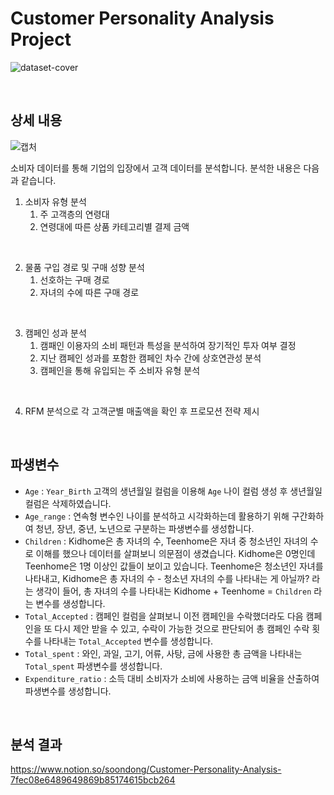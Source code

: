 # Customer Personality Analysis Project
![dataset-cover](https://user-images.githubusercontent.com/100760303/198925583-26b5e6e9-7373-4b39-bf52-925e30bb8ab5.png)

<br>

## 상세 내용
![캡처](https://user-images.githubusercontent.com/100760303/198926107-9f9a3290-122f-4e81-bfcb-d5187c3b8e57.PNG)

소비자 데이터를 통해 기업의 입장에서 고객 데이터를 분석합니다.
분석한 내용은 다음과 같습니다.

1. 소비자 유형 분석
    1. 주 고객층의 연령대
    2. 연령대에 따른 상품 카테고리별 결제 금액
<br>

2. 물품 구입 경로 및 구매 성향 분석
    1. 선호하는 구매 경로
    2. 자녀의 수에 따른 구매 경로
<br>

3. 캠페인 성과 분석
    1. 캠패인 이용자의 소비 패턴과 특성을 분석하여 장기적인 투자 여부 결정
    2. 지난 캠페인 성과를 포함한 캠페인 차수 간에 상호연관성 분석
    3. 캠페인을 통해 유입되는 주 소비자 유형 분석
<br>

4. RFM 분석으로 각 고객군별 매출액을 확인 후 프로모션 전략 제시

<br>

## 파생변수
- `Age` : `Year_Birth` 고객의 생년월일 컬럼을 이용해 `Age` 나이 컬럼 생성 후 생년월일 컬럼은 삭제하였습니다.
- `Age_range` : 연속형 변수인 나이를 분석하고 시각화하는데 활용하기 위해 구간화하여 청년, 장년, 중년, 노년으로 구분하는 파생변수를 생성합니다.
- `Children` : Kidhome은 총 자녀의 수, Teenhome은 자녀 중 청소년인 자녀의 수로 이해를 했으나 데이터를 살펴보니 의문점이 생겼습니다. Kidhome은 0명인데 Teenhome은 1명 이상인 값들이 보이고 있습니다. Teenhome은 청소년인 자녀를 나타내고, Kidhome은 총 자녀의 수 - 청소년 자녀의 수를 나타내는 게 아닐까? 라는 생각이 들어, 총 자녀의 수를 나타내는 Kidhome + Teenhome = `Children` 라는 변수를 생성합니다.
- `Total_Accepted` : 캠페인 컬럼을 살펴보니 이전 캠페인을 수락했더라도 다음 캠페인을 또 다시 제안 받을 수 있고, 수락이 가능한 것으로 판단되어 총 캠페인 수락 횟수를 나타내는 `Total_Accepted` 변수를 생성합니다.
- `Total_spent` : 와인, 과일, 고기, 어류, 사탕, 금에 사용한 총 금액을 나타내는 `Total_spent`  파생변수를 생성합니다.
- `Expenditure_ratio` : 소득 대비 소비자가 소비에 사용하는 금액 비율을 산출하여 파생변수를 생성합니다.

<br>

## 분석 결과
https://www.notion.so/soondong/Customer-Personality-Analysis-7fec08e6489649869b85174615bcb264
